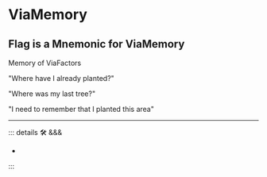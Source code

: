 
# <psike>ViaMemory</psike>

## Flag is a Mnemonic for ViaMemory

Memory of ViaFactors

"Where have I already planted?"

"Where was my last tree?"

"I need to remember that I planted this area"

---

<!-- =================================================== -->
<!-- =================================================== -->
<!-- =================================================== -->
<!-- =================================================== -->
<!-- =================================================== -->
::: details 🛠 <dev>&&&</dev>

-

:::
